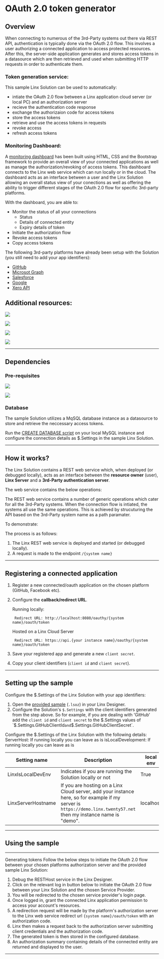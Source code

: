 # OAuth 2.0 token generator

## Overview

When connecting to numerous of the 3rd-Party systems out there via REST API, authentication is typically done via the OAuth 2.0 flow. This involves a user authorizing a connected application to access protected resources. After this, the server-side application generates and stores access tokens in a datasource which are then retrieved and used when submitting HTTP requests in order to authenticate them.

### Token generation service:
This sample Linx Solution can be used to automatically:

- intiate the OAuth 2.0 flow between a Linx application cloud server (or local PC) and an authorization server
- recieve the authentication code response
- exchange the authorizaion code for access tokens
- store the access tokens
- retrieve and use the access tokens in requests
- revoke access
- refresh access tokens


### Monitoring Dashboard:

A [monitoring dashboard](index.html) has been built using HTML, CSS and the Bootstrap framework to provide an overall view of your connected applications as well as manage the authorization/revoking of access tokens. This dashboard connects to the Linx web service which can run locally or in the cloud. The dashboard acts as an interface between a user and the Linx Solution allowing an overall status view of your conections as well as offering the ability to trigger different stages of the OAuth 2.0 flow for specific 3rd-party platforms.

With the dashboard, you are able to:
- Monitor the status of all your connections
    - Status
    - Details of connected entity
    - Expiry details of token
- Initiate the authorization flow
- Revoke access tokens
- Copy access tokens



The following 3rd-party platforms have already been setup with the Solution (you still need to add your app identifiers):

- [GitHub](https://docs.github.com/en/developers/apps/building-oauth-apps/authorizing-oauth-apps)
- [Microsot Graph](https://docs.microsoft.com/en-us/graph/api/overview?view=graph-rest-1.0&preserve-view=true)
- [Salesforce](https://developer.salesforce.com/docs/atlas.en-us.api_rest.meta/api_rest/intro_curl.htm)
- [Google]()
- [Xero API]()


## Additional resources:

[![](https://img.shields.io/badge/Desktop_IDE-DOWNLOAD-download?style=flat&logoColor=white&logo=windows)](https://linx.software/get-started-today/)

[![](https://img.shields.io/badge/OAuth_2.0-Framework-informational?style=flat&logoColor=white&logo=auth0)](https://oauth.net/2/)

[![](https://img.shields.io/badge/Community-Connecting_to_MySQL_with_Linx-informational?style=flat&logoColor=white&logo=discourse&color=2bbc8a)](https://community.linx.software/community/t/quick-mysql-setup-and-test-on-linx/340/6?utm=gh)

[![](https://img.shields.io/badge/Community-Linx_REST_API_overview-informational?style=flat&logoColor=white&logo=discourse&color=2bbc8a)](https://community.linx.software/community/t/resthost-guide-overview/458?utm=gh)

---

## Dependencies

### Pre-requisites

[![](https://img.shields.io/badge/Linx_Designer-+v5.21.0.0-download?style=flat&logoColor=white&logo=windows)](https://linx.software/get-started-today/)

[![](https://img.shields.io/badge/MySQL-Local_database-informational?style=flat&logoColor=white&logo=mysql)](https://www.mysql.com/)


### Database

The sample Solution utilizes a MqSQL database instance as a datasource to store and retrieve the neccessary access tokens.

Run the [CREATE DATABASE script](mysql-setup-script.sql) on your local MySQL instance and configure the connection details as $.Settings in the sample Linx Solution.

---

## How it works?

The Linx Solution contains a REST web service which, when deployed (or debugged locally), acts as an interface between the **resource owner** (user), **Linx Server** and a **3rd-Party authentication server**.

The web service contains the below operations:


The REST web service contains a number of generic operations which cater for all the 3rd-Party systems. When the connection flow is intiated, the systems all use the same operations. This is achieved by strucuturing the API based on the 3rd-Party system name as a path paramater.

To demonstrate:


The process is as follows:
1. The Linx REST web service is deployed and started (or debugged locally).
2. A request is made to the endpoint `/{system name}`



---

## Registering a connected application

1. Register a new connected/oauth application on the chosen platform (GitHub, Facebook etc).
1. Configure the **callback/redirect URL**.

    Running locally:

        Redirect URL: http://localhost:8080/oauthy/{system name}/oauth/token


    Hosted on a Linx Cloud Server

        Redirect URL: https://api.{your instance name}/oauthy/{system name}/oauth/token

1. Save your registered app and generate a new `client secret`.
1. Copy your client identifiers (`client id` and `client secret`).



---

## Setting up the sample


Configure the $.Settings of the Linx Solution with your app identifiers:
1. Open the [provided sample](/Solution.lsoz) (`.lsoz`) in your Linx Designer.
2. Configure the Solution's `$.Settings` with the client identifiers generated from the step above. So for example, if you are dealing with 'GitHub' add the `client id` and `client secret` to the $.Settings values of `$.Settings.GitHubClientId` and `$.Settings.GitHubClientSecret`.

Configure the $.Settings of the Linx Solution with the following details:
ServerHost: If running locally you can leave as is
isLocalDevelopment: If running locally you can leave as is

| Setting name | Description | local env | cloud ev 
| --- | --- | --- | ---
|LinxIsLocalDevEnv | Indicates if you are running the Solution locally or not | True | False |
|LinxServerHostname | If you are hosting on a Linx Cloud server, add your instance here, so for example if my server is `https://demo.linx.twenty57.net` then my instance name is "demo". | localhost | {instance name}

---

## Using the sample

---

Generating tokens
Follow the below steps to initiate the OAuth 2.0 flow between your chosen platforms authorization server and the provided sample Linx Solution:

1. Debug the RESTHost service in the Linx Designer.
2. Click on the relevant log in button below to initiate the OAuth 2.0 flow between your Linx Solution and the chosen Service Provider.
3. You will be redirected to the chosen service provider's login page.
4. Once logged in, grant the connected Linx application permission to access your account's resources.
5. A redirection request will be made by the platform's authorization server to the Linx web service redirect url `{system name}/oauth/token` with an authorization code.
6. Linx then makes a request back to the authorization server submitting client credentials and the authorization code.
7. The generated token is then stored in the configured database.
8. An authorization summary containing details of the connected entity are returned and displayed to the user.

---
